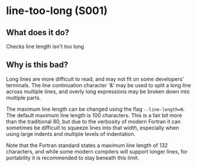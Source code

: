 # line-too-long (S001)
## What does it do?
Checks line length isn't too long

## Why is this bad?
Long lines are more difficult to read, and may not fit on some developers'
terminals. The line continuation character '&' may be used to split a long line
across multiple lines, and overly long expressions may be broken down into
multiple parts.

The maximum line length can be changed using the flag `--line-length=N`. The
default maximum line length is 100 characters. This is a fair bit more than the
traditional 80, but due to the verbosity of modern Fortran it can sometimes be
difficult to squeeze lines into that width, especially when using large indents
and multiple levels of indentation.

Note that the Fortran standard states a maximum line length of 132 characters,
and while some modern compilers will support longer lines, for portability it
is recommended to stay beneath this limit.